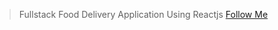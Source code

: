 > Fullstack Food Delivery Application Using Reactjs
> [Follow Me](https://www.linkedin.com/in/walid-al-abed-885495294)
